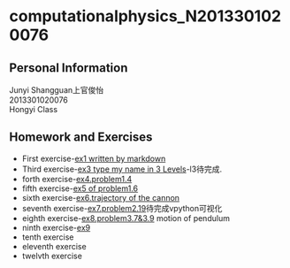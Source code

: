 # computationalphysics_N2013301020076
## Personal Information
Junyi Shangguan上官俊怡  
2013301020076  
Hongyi Class  
## Homework and Exercises
- First exercise-[ex1 written by markdown](https://github.com/JunyiShangguan/computationalphysics_N2013301020076/blob/master/ex1.md)  
- Third exercise-[ex3 type my name in 3 Levels](https://github.com/JunyiShangguan/computationalphysics_N2013301020076/tree/master/ex3.type_name)-l3待完成.  
- forth exercise-[ex4.problem1.4](https://github.com/JunyiShangguan/computationalphysics_N2013301020076/blob/master/ex4_ch1.4/README.md)  
- fifth exercise-[ex5 of problem1.6](https://github.com/JunyiShangguan/computationalphysics_N2013301020076/tree/master/ex5_ch1.6)  
- sixth exercise-[ex6.trajectory of the cannon](https://github.com/JunyiShangguan/computationalphysics_N2013301020076/tree/master/ex6_ch2.9)  
- seventh exercise-[ex7.problem2.19](https://github.com/JunyiShangguan/computationalphysics_N2013301020076/tree/master/ex7_ch2.19)待完成vpython可视化  
- eighth exercise-[ex8.problem3.7&3.9](https://github.com/JunyiShangguan/computationalphysics_N2013301020076/blob/master/ex8_ch3.7/README.md) motion of pendulum  
- ninth exercise-[ex9](https://github.com/JunyiShangguan/computationalphysics_N2013301020076/blob/master/ex9_ch3.12/README.md)  
- tenth exercise  
- eleventh exercise  
- twelvth exercise  


